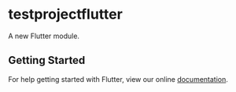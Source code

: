 # testprojectflutter

A new Flutter module.

## Getting Started

For help getting started with Flutter, view our online
[documentation](https://flutter.dev/).
